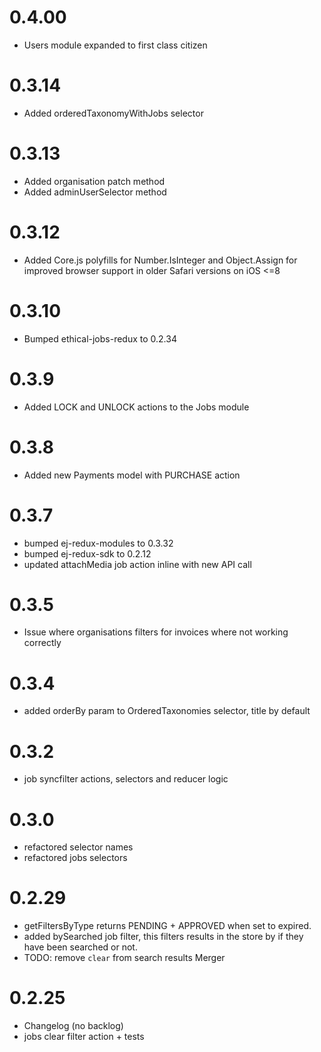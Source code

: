 # 0.4.00

- Users module expanded to first class citizen

# 0.3.14

- Added orderedTaxonomyWithJobs selector

# 0.3.13

- Added organisation patch method
- Added adminUserSelector method

# 0.3.12

- Added Core.js polyfills for Number.IsInteger and Object.Assign for improved browser support in older Safari versions on iOS <=8

# 0.3.10

- Bumped ethical-jobs-redux to 0.2.34

# 0.3.9

- Added LOCK and UNLOCK actions to the Jobs module 

# 0.3.8

- Added new Payments model with PURCHASE action

# 0.3.7

- bumped ej-redux-modules to 0.3.32
- bumped ej-redux-sdk to 0.2.12
- updated attachMedia job action inline with new API call

# 0.3.5

- Issue where organisations filters for invoices where not working correctly

# 0.3.4

- added orderBy param to OrderedTaxonomies selector, title by default

# 0.3.2

- job syncfilter actions, selectors and reducer logic

# 0.3.0

- refactored selector names
- refactored jobs selectors

# 0.2.29

- getFiltersByType returns PENDING + APPROVED when set to expired.
- added bySearched job filter, this filters results in the store by if they have been searched or not.
- TODO: remove `clear` from search results Merger

# 0.2.25

- Changelog (no backlog)
- jobs clear filter action + tests
